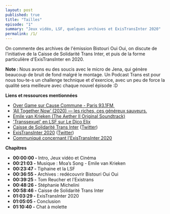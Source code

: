 ```yaml
---
layout: post
published: true
title: "Tailles"
episode: "1"
summary: "Jeux vidéo, LSF, quelques archives et ExisTransInter 2020"
permalink: /1/
---
```

<p>On commente des archives de l'émission Bistouri Oui Oui, on discute de l'initiative de la Caisse de Solidarité Trans Inter, et puis de la forme particulière d'ExisTransInter en 2020.<br>
</p>

<!--more-->

<p><strong>Note : </strong>Nous avons eu des soucis avec le micro de Jena, qui génère beaucoup de bruit de fond malgré le montage. Un Podcast Trans est pour nous tou-te-s un challenge technique et d'exercice, avec un peu de force la qualité sera meilleure avec chaque nouvel épisode :D</p>
<p><strong>Liens et ressources mentionnées</strong></p>
<ul>
  <li><a href="https://cause-commune.fm/shows/over-game/">Over Game sur Cause Commune - Paris 93.1FM&nbsp;</a></li>
  <li><a href="http://lacolonieduweb.fr/2020/09/07/cinema-all-together-now-2020-les-riches-ces-genereux-sauveurs/">‘All Together Now’ (2020) — les riches, ces généreux sauveurs.</a></li>
  <li><a href="https://music.emilevankrieken.com/album/the-aether-ii-original-soundtrack">Emile van Krieken (The Aether II Original Soundtrack)</a></li>
  <li><a href="https://dico.elix-lsf.fr/dictionnaire/transsexuel/adj.-222855">'Transsexuel' en LSF sur Le Dico Elix</a></li>
  <li><a href="https://csti-lyon.fr/">Caisse de Solidarité Trans Inter</a> (<a href="https://twitter.com/sotransinter?s=21">Twitter</a>)</li>
  <li><a href="https://existrans.org/">ExisTransInter 2020</a> (<a href="https://twitter.com/existransinter?s=21">Twitter</a>)</li>
  <li><a href="https://twitter.com/existransinter/status/1314302349712805889?s=21">Communiqué concernant l'ExisTransInter 2020</a></li>
</ul>
<p><strong>Chapitres</strong></p>
<ul>
  <li><strong>00:00:00 - </strong>Intro, Jeux vidéo et Cinéma</li>
  <li><strong>00:21:03 -</strong> Musique : Moa’s Song - Emile van Krieken</li>
  <li><strong>00:23:47 - </strong>Tiphaine et la LSF</li>
  <li><strong>00:36:55 -</strong> Archives : redécouvrir Bistouri Oui Oui</li>
  <li><strong>00:39:25 -</strong> Tom Reucher et l’Existrans</li>
  <li><strong>00:48:26 -</strong> Stéphanie Michelini</li>
  <li><strong>00:58:46 -</strong> Caisse de Solidarité Trans Inter</li>
  <li><strong>01:03:29 -</strong> ExisTransInter 2020</li>
  <li><strong>01:05:05 -</strong> Conclusion</li>
  <li><strong>01:10:40 -</strong> Chat à molette</li>
</ul>
